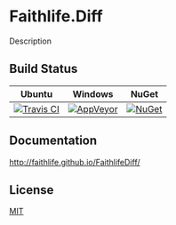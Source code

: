 # Faithlife.Diff

Description

## Build Status

Ubuntu | Windows | NuGet
--- | --- | ---
[![Travis CI](https://img.shields.io/travis/Faithlife/FaithlifeDiff/master.svg)](https://travis-ci.org/Faithlife/FaithlifeDiff) | [![AppVeyor](https://img.shields.io/appveyor/ci/Faithlife/faithlifediff/master.svg)](https://ci.appveyor.com/project/Faithlife/faithlifediff) | [![NuGet](https://img.shields.io/nuget/v/Faithlife.Diff.svg)](https://www.nuget.org/packages/Faithlife.Diff)

## Documentation

http://faithlife.github.io/FaithlifeDiff/

## License

[MIT](LICENSE)
